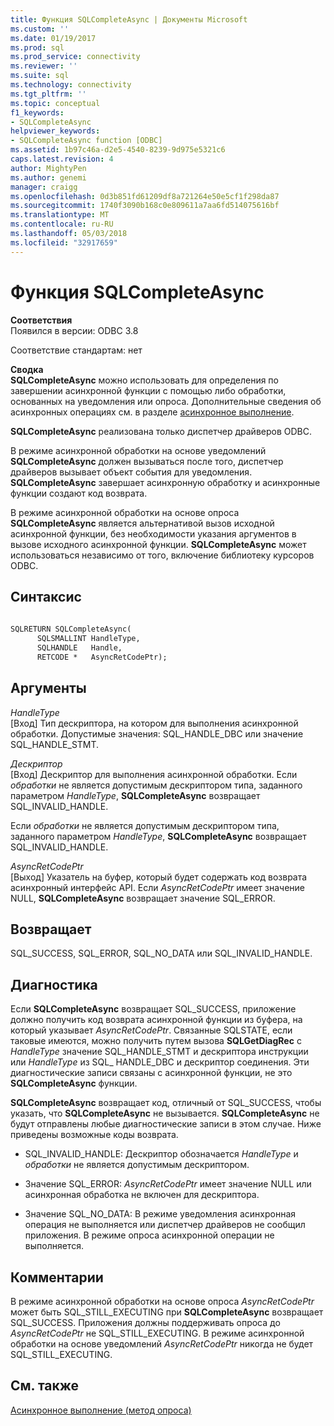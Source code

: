 ```yaml
---
title: Функция SQLCompleteAsync | Документы Microsoft
ms.custom: ''
ms.date: 01/19/2017
ms.prod: sql
ms.prod_service: connectivity
ms.reviewer: ''
ms.suite: sql
ms.technology: connectivity
ms.tgt_pltfrm: ''
ms.topic: conceptual
f1_keywords:
- SQLCompleteAsync
helpviewer_keywords:
- SQLCompleteAsync function [ODBC]
ms.assetid: 1b97c46a-d2e5-4540-8239-9d975e5321c6
caps.latest.revision: 4
author: MightyPen
ms.author: genemi
manager: craigg
ms.openlocfilehash: 0d3b851fd61209df8a721264e50e5cf1f298da87
ms.sourcegitcommit: 1740f3090b168c0e809611a7aa6fd514075616bf
ms.translationtype: MT
ms.contentlocale: ru-RU
ms.lasthandoff: 05/03/2018
ms.locfileid: "32917659"
---
```

# <a name="sqlcompleteasync-function"></a>Функция SQLCompleteAsync
**Соответствия**  
 Появился в версии: ODBC 3.8  
  
 Соответствие стандартам: нет  
  
 **Сводка**  
 **SQLCompleteAsync** можно использовать для определения по завершении асинхронной функции с помощью либо обработки, основанных на уведомления или опроса. Дополнительные сведения об асинхронных операциях см. в разделе [асинхронное выполнение](../../../odbc/reference/develop-app/asynchronous-execution.md).  
  
 **SQLCompleteAsync** реализована только диспетчер драйверов ODBC.  
  
 В режиме асинхронной обработки на основе уведомлений **SQLCompleteAsync** должен вызываться после того, диспетчер драйверов вызывает объект события для уведомления. **SQLCompleteAsync** завершает асинхронную обработку и асинхронные функции создают код возврата.  
  
 В режиме асинхронной обработки на основе опроса **SQLCompleteAsync** является альтернативой вызов исходной асинхронной функции, без необходимости указания аргументов в вызове исходного асинхронной функции. **SQLCompleteAsync** может использоваться независимо от того, включение библиотеку курсоров ODBC.  
  
## <a name="syntax"></a>Синтаксис  
  
```vb  
  
SQLRETURN SQLCompleteAsync(  
      SQLSMALLINT HandleType,  
      SQLHANDLE   Handle,  
      RETCODE *   AsyncRetCodePtr);  
```  
  
## <a name="arguments"></a>Аргументы  
 *HandleType*  
 [Вход] Тип дескриптора, на котором для выполнения асинхронной обработки. Допустимые значения: SQL_HANDLE_DBC или значение SQL_HANDLE_STMT.  
  
 *Дескриптор*  
 [Вход] Дескриптор для выполнения асинхронной обработки. Если *обработки* не является допустимым дескриптором типа, заданного параметром *HandleType*, **SQLCompleteAsync** возвращает SQL_INVALID_HANDLE.  
  
 Если *обработки* не является допустимым дескриптором типа, заданного параметром *HandleType*, **SQLCompleteAsync** возвращает SQL_INVALID_HANDLE.  
  
 *AsyncRetCodePtr*  
 [Выход] Указатель на буфер, который будет содержать код возврата асинхронный интерфейс API. Если *AsyncRetCodePtr* имеет значение NULL, **SQLCompleteAsync** возвращает значение SQL_ERROR.  
  
## <a name="returns"></a>Возвращает  
 SQL_SUCCESS, SQL_ERROR, SQL_NO_DATA или SQL_INVALID_HANDLE.  
  
## <a name="diagnostics"></a>Диагностика  
 Если **SQLCompleteAsync** возвращает SQL_SUCCESS, приложение должно получить код возврата асинхронной функции из буфера, на который указывает *AsyncRetCodePtr*. Связанные SQLSTATE, если таковые имеются, можно получить путем вызова **SQLGetDiagRec** с *HandleType* значение SQL_HANDLE_STMT и дескриптора инструкции или *HandleType* из SQL_ HANDLE_DBC и дескриптор соединения. Эти диагностические записи связаны с асинхронной функции, не это **SQLCompleteAsync** функции.  
  
 **SQLCompleteAsync** возвращает код, отличный от SQL_SUCCESS, чтобы указать, что **SQLCompleteAsync** не вызывается. **SQLCompleteAsync** не будут отправлены любые диагностические записи в этом случае. Ниже приведены возможные коды возврата.  
  
-   SQL_INVALID_HANDLE: Дескриптор обозначается *HandleType* и *обработки* не является допустимым дескриптором.  
  
-   Значение SQL_ERROR: *AsyncRetCodePtr* имеет значение NULL или асинхронная обработка не включен для дескриптора.  
  
-   Значение SQL_NO_DATA: В режиме уведомления асинхронная операция не выполняется или диспетчер драйверов не сообщил приложения. В режиме опроса асинхронной операции не выполняется.  
  
## <a name="comments"></a>Комментарии  
 В режиме асинхронной обработки на основе опроса *AsyncRetCodePtr* может быть SQL_STILL_EXECUTING при **SQLCompleteAsync** возвращает SQL_SUCCESS. Приложения должны поддерживать опроса до *AsyncRetCodePtr* не SQL_STILL_EXECUTING. В режиме асинхронной обработки на основе уведомлений *AsyncRetCodePtr* никогда не будет SQL_STILL_EXECUTING.  
  
## <a name="see-also"></a>См. также  
 [Асинхронное выполнение (метод опроса)](../../../odbc/reference/develop-app/asynchronous-execution-polling-method.md)
